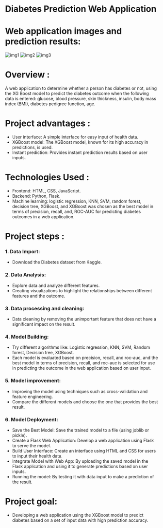 # **Diabetes Prediction Web Application**
# Web application images and prediction results: 
![img1](https://github.com/user-attachments/assets/ffb3095b-1b14-45ac-8633-0a43ad9a9dd0)
![img2](https://github.com/user-attachments/assets/aa382440-8ec0-4947-b374-b9e0fc28f84f)
![img3](https://github.com/user-attachments/assets/9dd4570c-9902-40ba-a55b-d470b851885d)


# Overview :
A web application to determine whether a person has diabetes or not, using the XG Boost model to predict the diabetes outcome when the following data is entered: glucose, blood pressure, skin thickness, insulin, body mass index (BMI), diabetes pedigree function, age.

# Project advantages :
* User interface: A simple interface for easy input of health data.
* XGBoost model: The XGBoost model, known for its high accuracy in predictions, is used.
* Instant prediction: Provides instant prediction results based on user inputs.

# Technologies Used :
* Frontend: HTML, CSS, JavaScript.
* Backend: Python, Flask.
* Machine learning: logistic regression, KNN, SVM, random forest, decision tree, XGBoost, and XGBoost was chosen as the best model in terms of precision, recall, and, ROC-AUC for predicting diabetes outcomes in a web application.
 
 # Project steps : 
 ### 1. Data Import:
+ Download the Diabetes dataset from Kaggle.

### 2. Data Analysis:
* Explore data and analyze different features.
* Creating visualizations to highlight the relationships between different features and the outcome. 

### 3. Data processing and cleaning: 
* Data cleaning by removing the unimportant feature that does not have a significant impact on the result.

### 4. Model Building:
* Try different algorithms like: Logistic regression, KNN, SVM, Random forest, Decision tree, XGBoost.
*  Each model is evaluated based on precision, recall, and roc-auc, and the best model in terms of precision, recall, and roc-auc is selected for use in predicting the outcome in the web application based on user input.
  
### 5. Model improvement:
* Improving the model using techniques such as cross-validation and feature engineering.
* Compare the different models and choose the one that provides the best result.

### 6. Model Deployment:
* Save the Best Model: Save the trained model to a file (using joblib or pickle).
* Create a Flask Web Application: Develop a web application using Flask to serve the model.
* Build User Interface: Create an interface using HTML and CSS for users to input their health data.
* Integrate Model with Web App: By uploading the saved model in the Flask application and using it to generate predictions based on user inputs.
* Running the model: By testing it with data input to make a prediction of the result.

# Project goal:
* Developing a web application using the XGBoost model to predict diabetes based on a set of input data with high prediction accuracy.    








 

